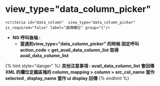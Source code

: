 # view\_type="data\_column\_picker"

```markup
<criteria id="data_column"  view_type="data_column_picker" is_required="false" label="選擇欄位" group="1"/>          
```

* **NG 呼叫後端 :** 
  * **當遇到view\_type="data\_column\_picker" 的時候   固定呼叫 action\_code = get\_avail\_data\_column\_list  取得avail\_data\_column\_list**

{% hint style="danger" %}
**其他注意事項 : avail\_data\_column\_list 會回傳 XML 的欄位定義區塊的  column\_mapping &gt; column &gt; src\_col\_name  當作selected , display\_name 當作 ui display 回傳**
{% endhint %}

